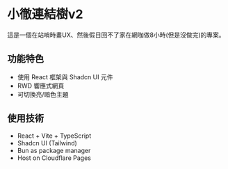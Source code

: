 # 小徹連結樹v2
這是一個在站哨時畫UX、然後假日回不了家在網咖做8小時(但是沒做完)的專案。

## 功能特色
* 使用 React 框架與 Shadcn UI 元件
* RWD 響應式網頁
* 可切換亮/暗色主題

## 使用技術
* React + Vite + TypeScript
* Shadcn UI (Tailwind)
* Bun as package manager
* Host on Cloudflare Pages
